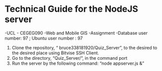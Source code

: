 # Technical Guide for the NodeJS server
-UCL - CEGEG090
-Web and Mobile GIS
-Assignment
-Database user number: 97 ; Ubuntu user number : 97

1.	Clone the repository, “ bruce338181920/Quiz_Server”, to the desired to the desired place using Bitvise SSH Client.
2.	Go to the directory, “Quiz_Server/”, in the command port 
3.	Run the server by the following command: “node appserver.js &”
